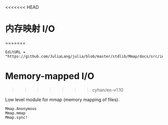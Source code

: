 <<<<<<< HEAD
# 内存映射 I/O
=======
```@meta
EditURL = "https://github.com/JuliaLang/julia/blob/master/stdlib/Mmap/docs/src/index.md"
```

# Memory-mapped I/O
>>>>>>> cyhan/en-v1.10

Low level module for mmap (memory mapping of files).

```@docs
Mmap.Anonymous
Mmap.mmap
Mmap.sync!
```
